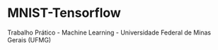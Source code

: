 # MNIST-Tensorflow
Trabalho Prático - Machine Learning - Universidade Federal de Minas Gerais (UFMG)
